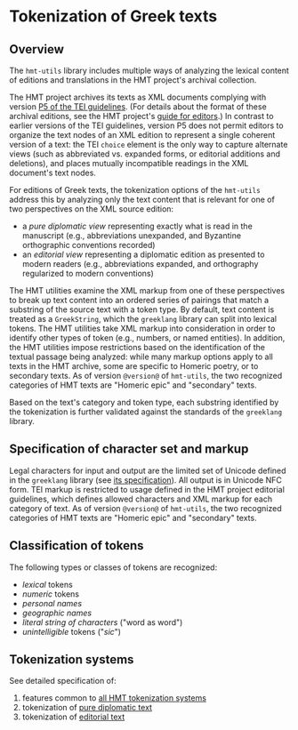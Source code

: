 # Tokenization of Greek texts #


## Overview ##

The `hmt-utils` library includes multiple ways of analyzing the lexical content of editions and translations in the HMT project's archival collection.

The HMT project archives its texts as XML documents complying with version [P5 of the TEI guidelines](http://www.tei-c.org/Guidelines/).   (For details about the format of these archival editions, see the HMT project's [guide for editors](http://homermultitext.github.io/hmt-editors-guide/).)   In contrast to earlier versions of the TEI guidelines, version P5 does not permit editors to organize the text nodes of an XML edition to represent a single coherent version of a text:  the TEI `choice` element is the only way to capture alternate views (such as abbreviated vs. expanded forms, or editorial additions and deletions), and places mutually incompatible readings in the XML document's text nodes.  

For editions of Greek texts, the tokenization options of the `hmt-utils` address this by analyzing only the text content that is relevant for one of two perspectives on the XML source edition:  

- a *pure diplomatic view* representing exactly what is read in the manuscript  (e.g., abbreviations unexpanded, and Byzantine orthographic conventions recorded)
- an *editorial view* representing a diplomatic edition as presented to modern readers (e.g., abbreviations expanded, and orthography regularized to modern conventions)



The HMT utilities examine the XML markup from one of these perspectives to break up text content into an ordered series of pairings that match a substring of the source text with a token type.  By default, text content is treated as a `GreekString`, which the `greeklang` library can split into lexical tokens.   The HMT utilities take XML markup into consideration in order to identify other types of token  (e.g., numbers, or named entities).  In addition,  the HMT utilities impose restrictions based on the identification of the textual passage being analyzed:    while many markup options apply to all texts in the HMT archive, some are specific to Homeric poetry, or to secondary texts.    As of version `@version@` of `hmt-utils`, the two recognized categories of HMT texts are "Homeric epic" and "secondary" texts.

Based on the text's category and token type, each substring identified by the tokenization is further validated against the standards of the `greeklang` library.  


## Specification of character set and markup ##

 Legal characters for input and output are the limited set of Unicode defined in the `greeklang` library (see [its specification](http://neelsmith.github.io/greeklang/specs/greek/tokens/Tokens.html)).  All output is in Unicode NFC form.  TEI markup is restricted to usage defined in the HMT project editorial guidelines, which defines allowed characters and XML markup for each category of text.   As of version `@version@` of `hmt-utils`, the two recognized categories of HMT texts are "Homeric epic" and "secondary" texts.

## Classification of tokens ##


The following types or classes of tokens are recognized:

- *lexical* tokens
- *numeric* tokens
- *personal names*
- *geographic names*
- *literal string of characters* ("word as word")
- *unintelligible* tokens ("*sic*")


## Tokenization systems

See detailed specification of:

1. features common to <a concordion:run="concordion" href="Common.html">all HMT tokenization systems</a>
1. tokenization of <a concordion:run="concordion" href="Diplomatic.html">pure diplomatic text</a>
2. tokenization of <a concordion:run="concordion" href="Editorial.html">editorial text</a>



